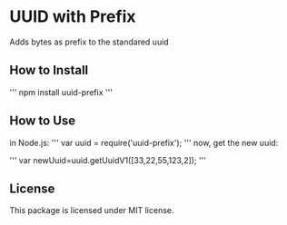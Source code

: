 # UUID with Prefix
Adds bytes as prefix to the standared uuid 

How to Install 
------------
'''
npm install uuid-prefix
'''

How to Use
----------
in Node.js:
'''
var uuid = require('uuid-prefix');
'''
now, get the new uuid:

'''
var newUuid=uuid.getUuidV1([33,22,55,123,2]);
'''

License
-------
This package is licensed under MIT license.


